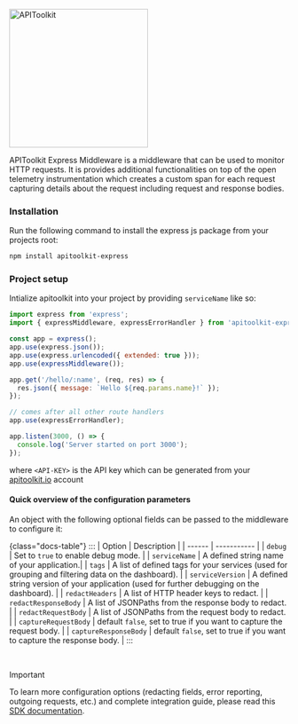 <p>
<img src="https://apitoolkit.io/assets/img/logo-full.svg" alt="APIToolkit" width="250px" />
</p>

APIToolkit Express Middleware is a middleware that can be used to monitor HTTP requests. It is provides additional functionalities on top of the open telemetry instrumentation which creates a custom span for each request capturing details about the request including request and response bodies.

### Installation

Run the following command to install the express js package from your projects root:

```sh
npm install apitoolkit-express

```

### Project setup

Intialize apitoolkit into your project by providing `serviceName` like so:

```js
import express from 'express';
import { expressMiddleware, expressErrorHandler } from 'apitoolkit-express';

const app = express();
app.use(express.json());
app.use(express.urlencoded({ extended: true }));
app.use(expressMiddleware());

app.get('/hello/:name', (req, res) => {
  res.json({ message: `Hello ${req.params.name}!` });
});

// comes after all other route handlers
app.use(expressErrorHandler);

app.listen(3000, () => {
  console.log('Server started on port 3000');
});
```

where `<API-KEY>` is the API key which can be generated from your [apitoolkit.io](apitoolkit.io) account

#### Quick overview of the configuration parameters

An object with the following optional fields can be passed to the middleware to configure it:

{class="docs-table"} :::
| Option | Description | | ------ | ----------- |
| `debug` | Set to `true` to enable debug mode. |
| `serviceName` | A defined string name of your application.|
| `tags` | A list of defined tags for your services (used for grouping and filtering data on the dashboard). |
| `serviceVersion` | A defined string version of your application (used for further debugging on the dashboard). |
| `redactHeaders` | A list of HTTP header keys to redact. |
| `redactResponseBody` | A list of JSONPaths from the response body to redact. |
| `redactRequestBody` | A list of JSONPaths from the request body to redact. |
| `captureRequestBody` | default `false`, set to true if you want to capture the request body. |
| `captureResponseBody` | default `false`, set to true if you want to capture the response body. |
:::

<br />

> [!IMPORTANT]
>
> To learn more configuration options (redacting fields, error reporting, outgoing requests, etc.) and complete integration guide, please read this [SDK documentation](https://apitoolkit.io/docs/sdks/nodejs/expressjs/utm_campaign=devrel&utm_medium=github&utm_source=sdks_readme).
